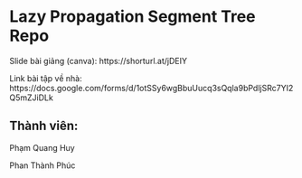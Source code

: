 <h1>Lazy Propagation Segment Tree Repo</h1>
<p>Slide bài giảng (canva): https://shorturl.at/jDEIY</p>
<p>Link bài tập về nhà: https://docs.google.com/forms/d/1otSSy6wgBbuUucq3sQqla9bPdljSRc7YI2Q5mZJiDLk</p>
<h2>Thành viên:</h2>
<p>Phạm Quang Huy</p>
Phan Thành Phúc

